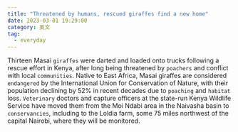 ```yaml
---
title: "Threatened by humans, rescued giraffes find a new home"
date: 2023-03-01 19:29:00
category: 英文
tag:
  - everyday
---
```


Thirteen Masai `giraffes` were darted and loaded onto trucks following a rescue effort in Kenya, after long being threatened by `poachers` and conflict with local `communities`. Native to East Africa, Masai giraffes are considered `endangered` by the International Union for Conservation of Nature, with their population declining by 52% in recent decades due to `poaching` and `habitat` loss. `Veterinary` doctors and capture officers at the state-run Kenya Wildlife Service have moved them from the Moi Ndabi area in the Naivasha basin to `conservancies`, including to the Loldia farm, some 75 miles northwest of the capital Nairobi, where they will be monitored.
